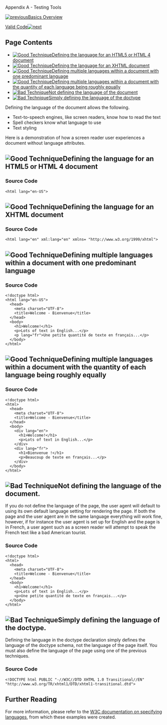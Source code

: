 Appendix A - Testing Tools

[![previous](images/left-arrow.png)Basics Overview](http://accessibility.oit.ncsu.edu/training/accessibility-handbook/basics-overview.html)

[Valid Code![next](images/right-arrow.png)](http://accessibility.oit.ncsu.edu/training/accessibility-handbook/valid-code.html)

Page Contents
-------------

-   [![Good Technique](images/checkmark-small.png "Good Technique")Defining the language for an HTML5 or HTML 4 document](#1)
-   [![Good Technique](images/checkmark-small.png "Good Technique")Defining the language for an XHTML document](#2)
-   [![Good Technique](images/checkmark-small.png "Good Technique")Defining multiple languages within a document with one predominant language](#3)
-   [![Good Technique](images/checkmark-small.png "Good Technique")Defining multiple languages within a document with the quantity of each language being roughly equally](#4)
-   [![Bad Technique](images/x-small.png "Bad Technique")Not defining the language of the document](#5)
-   [![Bad Technique](images/x-small.png "Bad Technique")Simply defining the language of the doctype](#6)

Defining the language of the document allows the following.

-   Text-to-speech engines, like screen readers, know how to read the text
-   Spell checkers know what language to use
-   Text styling

Here is a demonstration of how a screen reader user experiences a document without language attributes.

![Good Technique](images/checkmark-small.png "Good Technique")Defining the language for an HTML5 or HTML 4 document
-------------------------------------------------------------------------------------------------------------------

### Source Code

~~~~ {.code}
<html lang="en-US">
~~~~

![Good Technique](images/checkmark-small.png "Good Technique")Defining the language for an XHTML document
---------------------------------------------------------------------------------------------------------

### Source Code

~~~~ {.code}
<html lang="en" xml:lang="en" xmlns= "http://www.w3.org/1999/xhtml">
~~~~

![Good Technique](images/checkmark-small.png "Good Technique")Defining multiple languages within a document with one predominant language
-----------------------------------------------------------------------------------------------------------------------------------------

### Source Code

~~~~ {.code}
<!doctype html>
<html lang="en-US">
  <head>
    <meta charset="UTF-8">
    <title>Welcome - Bienvenue</title> 
  </head>
  <body>
    <h1>Welcome!</h1>
    <p>Lots of text in English...</p>
    <p lang="fr">Une petite quantité de texte en français...</p>
  </body> 
</html>
~~~~

![Good Technique](images/checkmark-small.png "Good Technique")Defining multiple languages within a document with the quantity of each language being roughly equally
--------------------------------------------------------------------------------------------------------------------------------------------------------------------

### Source Code

~~~~ {.code}
<!doctype html>
<html>
  <head>
    <meta charset="UTF-8">
    <title>Welcome - Bienvenue</title> 
  </head> 
  <body> 
    <div lang="en"> 
      <h1>Welcome!</h1> 
      <p>Lots of text in English...</p> 
    </div> 
    <div lang="fr"> 
      <h1>Bienvenue !</h1> 
      <p>Beaucoup de texte en français...</p> 
    </div> 
  </body> 
</html>
~~~~

![Bad Technique](images/x-small.png "Bad Technique")Not defining the language of the document.
----------------------------------------------------------------------------------------------

If you do not define the language of the page, the user agent will default to using its own default language setting for rendering the page. If both the page and the user agent are in the same language everything will work fine, however, if for instance the user agent is set up for English and the page is in French, a user agent such as a screen reader will attempt to speak the French text like a bad American tourist.

### Source Code

~~~~ {.code}
<!doctype html>
<html>
  <head>
    <meta charset="UTF-8">
    <title>Welcome - Bienvenue</title> 
  </head>
  <body>
    <h1>Welcome!</h1>
    <p>Lots of text in English...</p>
    <p>Une petite quantité de texte en français...</p>
  </body> 
</html>
~~~~

![Bad Technique](images/x-small.png "Bad Technique")Simply defining the language of the doctype.
------------------------------------------------------------------------------------------------

Defining the language in the doctype declaration simply defines the language of the doctype schema, not the language of the page itself. You must also define the language of the page using one of the previous techniques.

### Source Code

~~~~ {.code}
<!DOCTYPE html PUBLIC "-//W3C//DTD XHTML 1.0 Transitional//EN" "http://www.w3.org/TR/xhtml1/DTD/xhtml1-transitional.dtd">
~~~~

Further Reading
---------------

For more information, please refer to the [W3C documentation on specifying languages](http://www.w3.org/TR/2007/NOTE-i18n-html-tech-lang-20070412/#ri20050208.095812479), from which these examples were created.

